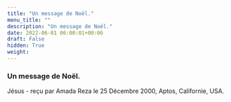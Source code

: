 ```yaml
---
title: "Un message de Noël."
menu_title: ""
description: "Un message de Noël."
date: 2022-06-01 06:00:01+00:06
draft: False
hidden: True
weight:
---
```

### Un message de Noël.

Jésus - reçu par Amada Reza le 25 Décembre 2000, Aptos, Californie, USA.



